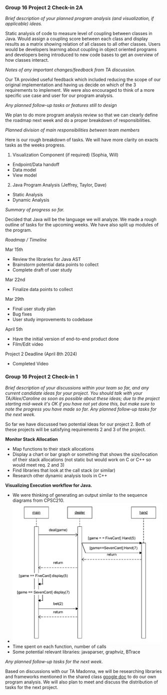 ### Group 16 Project 2 Check-in 2A

*Brief description of your planned program analysis (and visualization, if applicable) ideas.*

Static analysis of code to measure level of coupling between classes in Java. Would assign a coupling score between each class and display results as a matrix showing relation of all classes to all other classes. Users would be developers learning about coupling in object oriented programs and developers being introduced to new code bases to get an overview of how classes interact.

*Notes of any important changes/feedback from TA discussion.*

Our TA provided useful feedback which included reducing the scope of our original implementation and having us decide on which of the 3 requirements to implement. We were also encouraged to think of a more specific use case and user for our program analysis. 

*Any planned follow-up tasks or features still to design*

We plan to do more program analysis review so that we can clearly define the roadmap next week and do a proper breakdown of responsibilities.

*Planned division of main responsibilities between team members*

Here is our rough breakdown of tasks. We will have more clarity on exacts tasks as the weeks progress.

1. Visualization Component (if required) (Sophia, Will)
- Endpoint/Data handoff
- Data model
- View model

2. Java Program Analysis (Jeffrey, Taylor, Dave)
- Static Analysis
- Dynamic Analysis

*Summary of progress so far.*

Decided that Java will be the language we will analyze. We made a rough outline of tasks for the upcoming weeks. We have also split up modules of the program.

*Roadmap / Timeline*

Mar 15th
- Review the libraries for Java AST
- Brainstorm potential data points to collect
- Complete draft of user study

Mar 22nd
- Finalize data points to collect

Mar 29th
- Final user study plan
- Bug fixes
- User study improvements to codebase

April 5th
- Have the initial version of end-to-end product done
- Film/Edit video

Project 2 Deadline (April 8th 2024)
- Completed Video

### Group 16 Project 2 Check-in 1

*Brief description of your discussions within your team so far, and any current candidate ideas for your project. You should talk with your TA/Alex/Caroline as soon as possible about these ideas; due to the project starting mid-week it's OK if you have not yet done this, but make sure to note the progress you have made so far. Any planned follow-up tasks for the next week.*

So far we have discussed two potential ideas for our project 2. Both of these projects will be satisfying requirements 2 and 3 of the project.

**Monitor Stack Allocation**
- Map functions to their stack allocations
- Display a chart or bar graph or something that shows the size/location of their stack allocations (not static but would work on C or C++ so would meet req. 2 and 3)
- Find libraries that look at the call stack (or similar)
- Research other dynamic analysis tools in C++

**Visualizing Execution workflow for Java.**
- We were thinking of generating an output similar to the sequence diagrams from CPSC210.
- ![](sequence_diagram.png)
- Time spent on each function, number of calls
- Some potential relevant libraries: javaparser, graphviz, BTrace

*Any planned follow-up tasks for the next week.*

Based on discussions with our TA Madonna, we will be researching libraries and frameworks mentioned in the shared class [google doc](https://docs.google.com/document/d/1NADVQ4aqwoTfCv7ajVWa0dFxXJAGMKoVMVtgxaF0gWw/edit) to do our own program analysis. We will also plan to meet and discuss the distribution of tasks for the next project.
